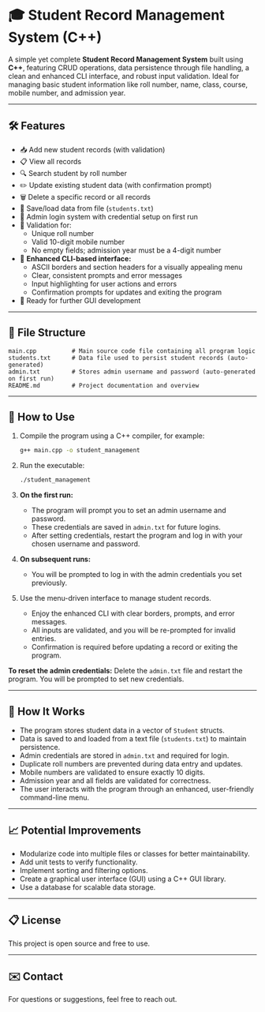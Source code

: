 # 🎓 Student Record Management System (C++)

A simple yet complete **Student Record Management System** built using **C++**, featuring CRUD operations, data persistence through file handling, a clean and enhanced CLI interface, and robust input validation. Ideal for managing basic student information like roll number, name, class, course, mobile number, and admission year.

---

## 🛠️ Features

- 📥 Add new student records (with validation)
- 📋 View all records
- 🔍 Search student by roll number
- ✏️ Update existing student data (with confirmation prompt)
- 🗑️ Delete a specific record or all records
- 💾 Save/load data from file (`students.txt`)
- 🔐 Admin login system with credential setup on first run
- 🔐 Validation for:
  - Unique roll number
  - Valid 10-digit mobile number
  - No empty fields; admission year must be a 4-digit number
- 🧼 **Enhanced CLI-based interface:**
  - ASCII borders and section headers for a visually appealing menu
  - Clear, consistent prompts and error messages
  - Input highlighting for user actions and errors
  - Confirmation prompts for updates and exiting the program
- 🚀 Ready for further GUI development

---

## 📂 File Structure

```
main.cpp          # Main source code file containing all program logic
students.txt      # Data file used to persist student records (auto-generated)
admin.txt         # Stores admin username and password (auto-generated on first run)
README.md         # Project documentation and overview
```

---

## 🚀 How to Use

1. Compile the program using a C++ compiler, for example:
   ```bash
   g++ main.cpp -o student_management
   ```

2. Run the executable:
   ```bash
   ./student_management
   ```

3. **On the first run:**
   - The program will prompt you to set an admin username and password.
   - These credentials are saved in `admin.txt` for future logins.
   - After setting credentials, restart the program and log in with your chosen username and password.

4. **On subsequent runs:**
   - You will be prompted to log in with the admin credentials you set previously.

5. Use the menu-driven interface to manage student records.
   - Enjoy the enhanced CLI with clear borders, prompts, and error messages.
   - All inputs are validated, and you will be re-prompted for invalid entries.
   - Confirmation is required before updating a record or exiting the program.

**To reset the admin credentials:**
Delete the `admin.txt` file and restart the program. You will be prompted to set new credentials.

---

## 🧩 How It Works

- The program stores student data in a vector of `Student` structs.
- Data is saved to and loaded from a text file (`students.txt`) to maintain persistence.
- Admin credentials are stored in `admin.txt` and required for login.
- Duplicate roll numbers are prevented during data entry and updates.
- Mobile numbers are validated to ensure exactly 10 digits.
- Admission year and all fields are validated for correctness.
- The user interacts with the program through an enhanced, user-friendly command-line menu.

---

## 📈 Potential Improvements

- Modularize code into multiple files or classes for better maintainability.
- Add unit tests to verify functionality.
- Implement sorting and filtering options.
- Create a graphical user interface (GUI) using a C++ GUI library.
- Use a database for scalable data storage.

---

## 📋 License

This project is open source and free to use.

---

## ✉️ Contact

For questions or suggestions, feel free to reach out.
